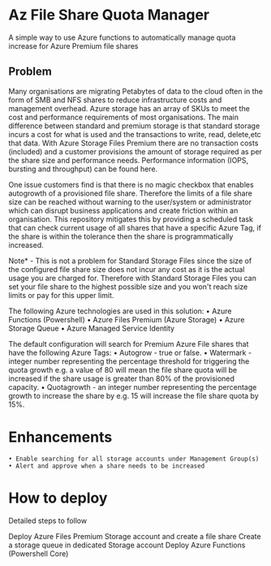 # Az File Share Quota Manager

A simple way to use Azure functions to automatically manage quota increase for Azure Premium file shares

## Problem

Many organisations are migrating Petabytes of data to the cloud often in the form of SMB and NFS shares to reduce infrastructure costs and management overhead. Azure storage has an array of SKUs to meet the cost and performance requirements of most organisations. The main difference between standard and premium storage is that standard storage incurs a cost for what is used and the transactions to write, read, delete,etc that data. With Azure Storage Files Premium there are no transaction costs (included) and a customer provisions the amount of storage required as per the share size and performance needs. Performance information (IOPS, bursting and throughput) can be found here.

One issue customers find is that there is no magic checkbox that enables autogrowth of a provisioned file share. Therefore the limits of a file share size can be reached without warning to the user/system or administrator which can disrupt business applications and create friction within an organisation. This repository mitigates this by providing a scheduled task that can check current usage of all shares that have a specific Azure Tag, if the share is within the tolerance then the share is programmatically increased.

Note\* - This is not a problem for Standard Storage Files since the size of the configured file share size does not incur any cost as it is the actual usage you are charged for. Therefore with Standard Storage Files you can set your file share to the highest possible size and you won't reach size limits or pay for this upper limit.

The following Azure technologies are used in this solution:
• Azure Functions (Powershell)
• Azure Files Premium (Azure Storage)
• Azure Storage Queue
• Azure Managed Service Identity

The default configuration will search for Premium Azure File shares that have the following Azure Tags:
• Autogrow - true or false.
• Watermark - integer number representing the percentage threshold for triggering the quota growth e.g. a value of 80 will mean the file share quota will be increased if the share usage is greater than 80% of the provisioned capacity.
• Quotagrowth - an integer number representing the percentage growth to increase the share by e.g. 15 will increase the file share quota by 15%.

# Enhancements

    • Enable searching for all storage accounts under Management Group(s)
    • Alert and approve when a share needs to be increased

# How to deploy

Detailed steps to follow

Deploy Azure Files Premium Storage account and create a file share
Create a storage queue in dedicated Storage account
Deploy Azure Functions (Powershell Core)
